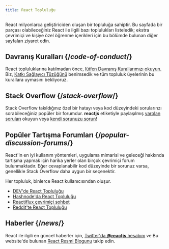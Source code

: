 ```yaml
---
title: React Topluluğu
---
```


<Intro>

React milyonlarca geliştiriciden oluşan bir topluluğa sahiptir. Bu sayfada bir parçası olabileceğiniz React ile ilgili bazı toplulukları listeledik; ekstra çevrimiçi ve kişiye özel öğrenme içerikleri için bu bölümde bulunan diğer sayfaları ziyaret edin.

</Intro>

## Davranış Kuralları {/*code-of-conduct*/}

React topluluklarına katılmadan önce, [lütfen Davranış Kurallarımızı okuyun.](https://github.com/facebook/react/blob/main/CODE_OF_CONDUCT.md) Biz, [Katkı Sağlayıcı Tüzüğünü](https://www.contributor-covenant.org/) benimsedik ve tüm topluluk üyelerinin bu kurallara uymasını bekliyoruz.

## Stack Overflow {/*stack-overflow*/}

Stack Overflow takıldığınız özel bir hatayı veya kod düzeyindeki sorularınzı sorabileceğiniz popüler bir forumdur. **reactjs** etiketiyle paylaşılmış [varolan soruları](https://stackoverflow.com/questions/tagged/reactjs) okuyun veya [kendi sorunuzu sorun](https://stackoverflow.com/questions/ask?tags=reactjs)!

## Popüler Tartışma Forumları {/*popular-discussion-forums*/}

React'in en iyi kullanım yöntemleri, uygulama mimarisi ve geleceği hakkında tartışma yapmak için harika yerler olan birçok çevrimiçi forum bulunmaktadır. Eğer cevaplanabilir kod düzeyinde bir sorunuz varsa, genellikle Stack Overflow daha uygun bir seçenektir.

Her topluluk, binlerce React kullanıcısından oluşur.

* [DEV'de React Topluluğu](https://dev.to/t/react)
* [Hashnode'da React Topluluğu](https://hashnode.com/n/reactjs)
* [Reactiflux çevrimiçi sohbet](https://discord.gg/reactiflux)
* [Reddit'te React Topluluğu](https://www.reddit.com/r/reactjs/)

## Haberler {/*news*/}

React ile ilgili en güncel haberler için, [Twitter'da **@reactjs** hesabını](https://twitter.com/reactjs) ve Bu website'de bulunan [React Resmi Blogunu](/blog/) takip edin.
